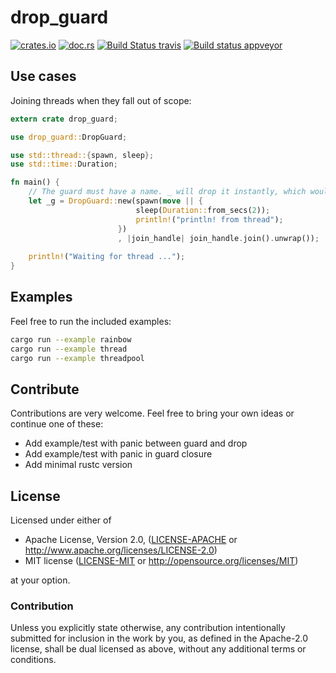 # drop_guard

[![crates.io](https://img.shields.io/crates/v/drop_guard.svg)](https://crates.io/crates/drop_guard)
[![doc.rs](https://docs.rs/drop_guard/badge.svg)](https://docs.rs/drop_guard)
[![Build Status travis](https://travis-ci.org/dns2utf8/drop_guard.svg?branch=master)](https://travis-ci.org/dns2utf8/drop_guard)
[![Build status appveyor](https://ci.appveyor.com/api/projects/status/github/dns2utf8/drop_guard?svg=true)](https://ci.appveyor.com/project/dns2utf8/lasttest)

## Use cases

Joining threads when they fall out of scope:

```rust
extern crate drop_guard;

use drop_guard::DropGuard;

use std::thread::{spawn, sleep};
use std::time::Duration;

fn main() {
    // The guard must have a name. _ will drop it instantly, which would lead to unexpected results
    let _g = DropGuard::new(spawn(move || {
                            sleep(Duration::from_secs(2));
                            println!("println! from thread");
                        })
                        , |join_handle| join_handle.join().unwrap());
    
    println!("Waiting for thread ...");
}
```

## Examples

Feel free to run the included examples:

```bash
cargo run --example rainbow
cargo run --example thread
cargo run --example threadpool
```

## Contribute

Contributions are very welcome.
Feel free to bring your own ideas or continue one of these:

* Add example/test with panic between guard and drop
* Add example/test with panic in guard closure
* Add minimal rustc version

## License

Licensed under either of

 * Apache License, Version 2.0, ([LICENSE-APACHE](LICENSE-APACHE) or http://www.apache.org/licenses/LICENSE-2.0)
 * MIT license ([LICENSE-MIT](LICENSE-MIT) or http://opensource.org/licenses/MIT)

at your option.

### Contribution

Unless you explicitly state otherwise, any contribution intentionally
submitted for inclusion in the work by you, as defined in the Apache-2.0
license, shall be dual licensed as above, without any additional terms or
conditions.
